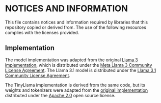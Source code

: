 # NOTICES AND INFORMATION

This file contains notices and information required by libraries that this repository copied or
derived from. The use of the following resources complies with the licenses provided.

## Implementation

The model implementation was adapted from the original
[Llama 3 implementation](https://github.com/meta-llama/llama3), which is distributed under the
[Meta Llama 3 Community License Agreement](https://github.com/meta-llama/llama3/blob/main/LICENSE).
The Llama 3.1 model is distributed under the
[Llama 3.1 Community License Agreement](https://github.com/meta-llama/llama-models/blob/main/models/llama3_1/LICENSE).

The TinyLlama implementation is derived from the same code, but its weights and tokenizers were
adapted from the [original implementation](https://github.com/jzhang38/TinyLlama) distributed under
the [Apache 2.0](https://github.com/jzhang38/TinyLlama/blob/main/LICENSE) open source license.
